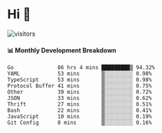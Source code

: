 # Hi 👋
 
![visitors](https://visitor-badge.glitch.me/badge?page_id=sorcererxw.sorcererx)

#### 📊 Monthly Development Breakdown

<!--START_SECTION:waka-->
```text
Go              86 hrs 4 mins █████████▒ 94.32%
YAML            53 mins       ▒░░░░░░░░░ 0.98%
TypeScript      53 mins       ▒░░░░░░░░░ 0.98%
Protocol Buffer 41 mins       ▒░░░░░░░░░ 0.75%
Other           39 mins       ▒░░░░░░░░░ 0.72%
JSON            33 mins       ▒░░░░░░░░░ 0.62%
Thrift          27 mins       ▒░░░░░░░░░ 0.51%
Bash            22 mins       ▒░░░░░░░░░ 0.41%
JavaScript      10 mins       ▒░░░░░░░░░ 0.19%
Git Config      8 mins        ▒░░░░░░░░░ 0.16%
```
<!--END_SECTION:waka-->

